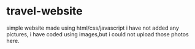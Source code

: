 # travel-website
simple website made using html/css/javascript
i have not added any pictures, i have coded using images,but i could not upload those photos here.
